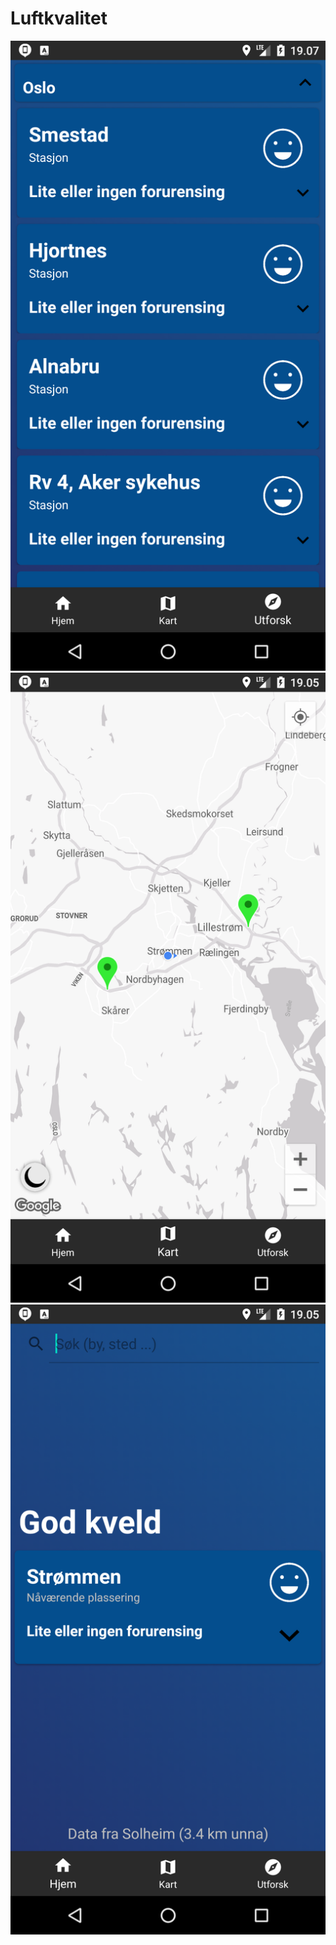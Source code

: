 # Luftkvalitet

![Utforsk](https://github.com/kiangol/Luftkvalitet/blob/master/images/utforsk.png?raw=true "Utforsk")
![Kart](https://github.com/kiangol/Luftkvalitet/blob/master/images/kart.png?raw=true "Kart")
![Hjem](https://github.com/kiangol/Luftkvalitet/blob/master/images/hjemskjerm1.png?raw=true "Hjem")
